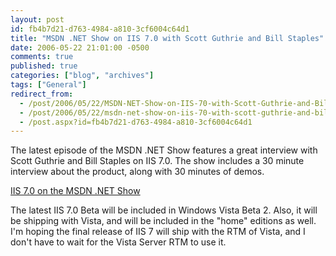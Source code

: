 ```yaml
---
layout: post
id: fb4b7d21-d763-4984-a810-3cf6004c64d1
title: "MSDN .NET Show on IIS 7.0 with Scott Guthrie and Bill Staples"
date: 2006-05-22 21:01:00 -0500
comments: true
published: true
categories: ["blog", "archives"]
tags: ["General"]
redirect_from: 
  - /post/2006/05/22/MSDN-NET-Show-on-IIS-70-with-Scott-Guthrie-and-Bill-Staples
  - /post/2006/05/22/msdn-net-show-on-iis-70-with-scott-guthrie-and-bill-staples
  - /post.aspx?id=fb4b7d21-d763-4984-a810-3cf6004c64d1
---
```

<!-- more -->
<P>The latest episode of the MSDN .NET Show features a great interview with Scott Guthrie and Bill Staples on IIS 7.0. The show includes a 30 minute interview about the product, along with 30 minutes of demos.</P>
<P><A href="http://weblogs.asp.net/scottgu/archive/2006/05/20/IIS-7.0-on-the-MSDN-.NET-Show.aspx">IIS 7.0 on the MSDN .NET Show</A></P>
<P>The latest IIS 7.0 Beta will be included in Windows Vista Beta 2. Also, it&nbsp;will be shipping with Vista, and will be included in the "home" editions as well. I'm hoping the final release of IIS 7 will ship with the RTM of Vista, and I don't have to wait for the Vista Server RTM to use it.</P>
